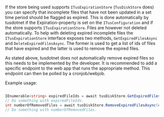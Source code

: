 If the store being used supports `ITusExpirationStore` (`TusDiskStore` does) you can specify that incomplete files that have not been updated in a set time period should be flagged as expired. This is done automatically by tusdotnet if the Expiration-property is set on the `ITusConfiguration` and if the store supports `ITusExpirationStore`. Files are however not deleted automatically. To help with deleting expired incomplete files the `ITusExpirationStore` interface exposes two methods, `GetExpiredFilesAsync` and `DeleteExpiredFilesAsync`. The former is used to get a list of ids of files that have expired and the latter is used to remove the expired files.

As stated above, tusdotnet does not automatically remove expired files so this needs to be implemented by the developer. It is recommended to add a specific endpoint to the web app that runs the appropriate method. This endpoint can then be polled by a cronjob/webjob.

Example usage:
```csharp

IEnumerable<string> expiredFileIds = await tusDiskStore.GetExpiredFilesAsync(cancellationToken);
// Do something with expiredFileIds.
int numberOfRemovedFiles = await tusDiskStore.RemoveExpiredFilesAsync(cancellationToken);
// Do something with numberOfRemovedFiles.
```